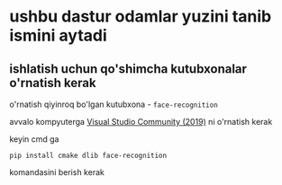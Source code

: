 # ushbu dastur odamlar yuzini tanib ismini aytadi
ishlatish uchun qo'shimcha kutubxonalar o'rnatish kerak
--------------------
o'rnatish qiyinroq bo'lgan kutubxona - `face-recognition`

avvalo kompyuterga
[Visual Studio Community (2019)](https://my.visualstudio.com/Downloads?q=visual%20studio%202019&wt.mc_id=o~msft~vscom~older-downloads)
ni o'rnatish kerak

keyin cmd ga
```
pip install cmake dlib face-recognition
```
komandasini berish kerak
